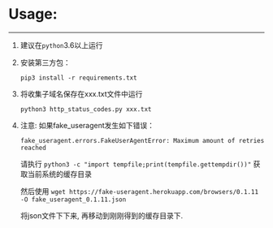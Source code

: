 # Usage:
* * * *
  1. 建议在`python`3.6以上运行

  2. 安装第三方包：

     `pip3 install -r requirements.txt`

  3. 将收集子域名保存在xxx.txt文件中运行

     `python3 http_status_codes.py xxx.txt`

  4. 注意: 如果fake_useragent发生如下错误：

     ```
     fake_useragent.errors.FakeUserAgentError: Maximum amount of retries reached
     ```

     请执行 `python3 -c "import tempfile;print(tempfile.gettempdir())"` 获取当前系统的缓存目录

     然后使用 `wget https://fake-useragent.herokuapp.com/browsers/0.1.11 -O fake_useragent_0.1.11.json`

     将json文件下下来, 再移动到刚刚得到的缓存目录下.
